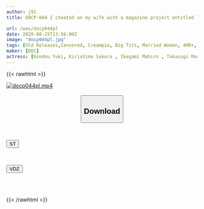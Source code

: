 ```yaml
---
author: j91
title: DOCP-044 I cheated on my wife with a magazine project entitled ``Memorial nude photos that loving couples want to keep'', and verified that she was cuckolded in a fake skin-to-skin photo shoot with a man with an unparalleled dick! ! The dick, which is younger than the husband and curved back, is very close to 3cm from the pussy, and the wife suddenly becomes lustful! ? 2

url: /was/docp044pl
date: 2020-08-25T13:56:00Z
image: "docp044pl.jpg"
tags: [Old Releases,Censored, Creampie, Big Tits, Married Woman, 4HR+, Cuckold	]
maker: [DOC]
actress: [Kondou Yuki, Kirishima Sakura , Ikegami Mahiro , Takasugi Mari ]
---
```



{{< rawhtml >}}

<div class="video" data-videoid="voqdlW8Wr1u4vwA">
    <a href="javascript:;">
        <img src="/was/docp044pl/docp044pl.jpg" width="WIDTH" height="HEIGHT" alt="docp044pl.mp4" loading="lazy">
    </a>
</div>

<script type="text/javascript" src="https://j91.asia/asset/on-demand-st.js"></script>

<br>
  <link rel="stylesheet" href="https://j91.asia/asset/bs5.css">
  
  <center>
  <button class="btn btn-primary" type="button" data-bs-toggle="collapse" data-bs-target=".multi-collapse" aria-expanded="false" aria-controls="multiCollapseExample1 multiCollapseExample2"><h2>Download</h2></button></center>
</p>
<div class="row">
  <div class="col">
    <div class="collapse multi-collapse" id="multiCollapseExample1">
      <div class="card card-body">
	      	      <br>
<div class="buttons">  
<p><a href="https://streamtape.to/v/voqdlW8Wr1u4vwA" target="_blank"><button class="btn-hover color-3"><i class="fa fa-download"></i> ST</button></a></p></div>
    </div>
  </div>
</div>
  <div class="col">
    <div class="collapse multi-collapse" id="multiCollapseExample2">
      <div class="card card-body">
	      <br>
<div class="buttons">
<p><a href="https://vidoza.net/zmlyu4v2hqpn" target="_blank"><button class="btn-hover color-1"><i class="fa fa-download"></i> VDZ</button></a></p></div>
<br><br>
      </div>
    </div>
  </div>
</div>

{{< /rawhtml >}}